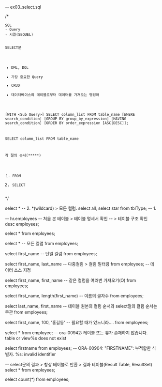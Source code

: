 <p>-- ex03_select.sql</p>
<p>/*</p>
<pre><code>SQL
- Query
- 시퀄(SEQUEL)

SELECT문
- DML, DQL
- 가장 중요한 Query
- CRUD 
- 데이터베이스의 테이블로부터 데이터를 가져오는 명령어

[WITH &lt;Sub Query&gt;]
SELECT column_list
FROM table_name
[WHERE search_condition]
[GROUP BY group_by_expression]
[HAVING search_condition]
[ORDER BY order_expression [ASC|DESC]];

SELECT column_list
FROM table_name

각 절의 순서(*****)
1. FROM
2. SELECT</code></pre><p>*/</p>
<p>select * -- 2. *(wildcard) &gt; 모든 컬럼. select all, select star
from tblType; -- 1.</p>
<p>-- hr.employees
-- 처음 본 테이블 &gt; 테이블 명세서 확인 
--                &gt; 테이블 구조 확인
desc employees;</p>
<p>select * from employees;</p>
<p>select * -- 모든 컬럼
from employees;</p>
<p>select first_name -- 단일 컬럼
from employees;</p>
<p>select first_name, last_name -- 다중컬럼 &gt; 컬럼 필터링
from employees; -- 데이터 소스 지정</p>
<p>select first_name, first_name -- 같은 컬럼을 여러번 가져오기(O)
from employees;</p>
<p>select first_name, length(first_name) -- 이름의 글자수 
from employees;</p>
<p>select last_name, first_name -- 테이블 원본의 컬럼 순서와 select절의 컬럼 순서는 무관
from employees;</p>
<p>select first_name, 100, '홍길동' -- 필요할 때가 있느니라....
from employees;</p>
<p>select *
from employee; -- ora-00942: 테이블 또는 뷰가 존재하지 않습니다. table or view%s does not exist</p>
<p>select firstname
from employees; -- ORA-00904: &quot;FIRSTNAME&quot;: 부적합한 식별자. %s: invalid identifier</p>
<p>-- select문의 결과 &gt; 항상 테이블로 반환 &gt; 결과 테이블(Result Table, ResultSet)
select * from employees;</p>
<p>select count(*) from employees;</p>